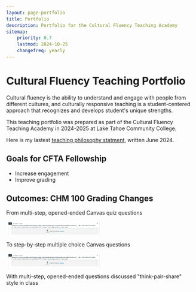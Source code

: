 ```yaml
---
layout: page-portfolio
title: Portfolio
description: Portfolio for the Cultural Fluency Teaching Academy 
sitemap:
    priority: 0.7
    lastmod: 2024-10-25
    changefreq: yearly
---
```


# Cultural Fluency Teaching Portfolio

Cultural fluency is the ability to understand and engage with people from different cultures, and culturally responsive teaching is a student-centered approach that recognizes and develops student's unique strengths. 

This teaching portfolio was prepared as part of the Cultural Fluency Teaching Academy in 2024-2025 at Lake Tahoe Community College. 

Here is my lastest [teaching philosophy statment](https://www.raynaharris.com/blog/teaching-philosophy/), written June 2024.
 

## Goals for CFTA Fellowship

- Increase engagement 
- Improve grading 


## Outcomes: CHM 100 Grading Changes 

From multi-step, opened-ended Canvas quiz questions 

<img src="/images/CFTA-1.png" alt="review" width="50%" align="center"/>

To step-by-step multiple choice Canvas questions

<img src="/images/CFTA-1.png" alt="review" width="50%" align="center"/>

With multi-step, opened-ended questions discussed "think-pair-share" style in class 